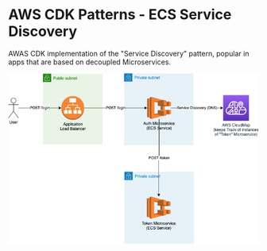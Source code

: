 # AWS CDK Patterns - ECS Service Discovery

AWAS CDK implementation of the "Service Discovery" pattern, popular in apps that are based on decoupled Microservices.

<img src="./docs/assets/diagram.png" alt=""/>

